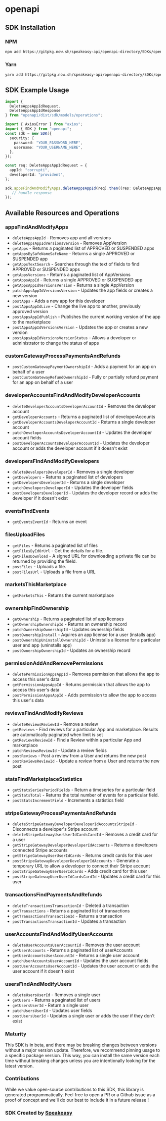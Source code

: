 # openapi

<!-- Start SDK Installation -->
## SDK Installation

### NPM

```bash
npm add https://gitpkg.now.sh/speakeasy-api/openapi-directory/SDKs/openchannel.io/market/2.0.24/typescript
```

### Yarn

```bash
yarn add https://gitpkg.now.sh/speakeasy-api/openapi-directory/SDKs/openchannel.io/market/2.0.24/typescript
```
<!-- End SDK Installation -->

## SDK Example Usage
<!-- Start SDK Example Usage -->
```typescript
import {
  DeleteAppsAppIdRequest,
  DeleteAppsAppIdResponse
} from "openapi/dist/sdk/models/operations";

import { AxiosError } from "axios";
import { SDK } from "openapi";
const sdk = new SDK({
  security: {
    password: "YOUR_PASSWORD_HERE",
    username: "YOUR_USERNAME_HERE",
  },
});

const req: DeleteAppsAppIdRequest = {
  appId: "corrupti",
  developerId: "provident",
};

sdk.appsFindAndModifyApps.deleteAppsAppId(req).then((res: DeleteAppsAppIdResponse | AxiosError) => {
   // handle response
});
```
<!-- End SDK Example Usage -->

<!-- Start SDK Available Operations -->
## Available Resources and Operations


### appsFindAndModifyApps

* `deleteAppsAppId` - Removes app and all versions
* `deleteAppsAppIdVersionsVersion` - Removes AppVersion
* `getApps` - Returns a paginated list of APPROVED or SUSPENDED apps
* `getAppsBySafeNameSafeName` - Returns a single APPROVED or SUSPENDED app
* `getAppsTextSearch` - Searches through the text of fields to find APPROVED or SUSPENDED apps
* `getAppsVersions` - Returns a paginated list of AppVersions
* `getAppsAppId` - Returns a single APPROVED or SUSPENDED app
* `getAppsAppIdVersionsVersion` - Returns a single AppVersion
* `patchAppsAppIdVersionsVersion` - Updates the app fields or creates a new version
* `postApps` - Adds a new app for this developer
* `postAppsAppIdLive` - Change the live app to another, previously approved version
* `postAppsAppIdPublish` - Publishes the current working version of the app to the marketplace
* `postAppsAppIdVersionsVersion` - Updates the app or creates a new version
* `postAppsAppIdVersionsVersionStatus` - Allows a developer or administrator to change the status of apps

### customGatewayProcessPaymentsAndRefunds

* `postCustomGatewayPaymentOwnershipId` - Adds a payment for an app on behalf of a user
* `postCustomGatewayRefundOwnershipId` - Fully or partially refund payment for an app on behalf of a user

### developerAccountsFindAndModifyDeveloperAccounts

* `deleteDeveloperAccountsDeveloperAccountId` - Removes the developer account
* `getDeveloperAccounts` - Returns a paginated list of developerAccounts
* `getDeveloperAccountsDeveloperAccountId` - Returns a single developer account
* `patchDeveloperAccountsDeveloperAccountId` - Updates the developer account fields
* `postDeveloperAccountsDeveloperAccountId` - Updates the developer account or adds the developer account if it doesn't exist

### developersFindAndModifyDevelopers

* `deleteDevelopersDeveloperId` - Removes a single developer
* `getDevelopers` - Returns a paginated list of developers
* `getDevelopersDeveloperId` - Returns a single developer
* `patchDevelopersDeveloperId` - Updates the developer fields
* `postDevelopersDeveloperId` - Updates the developer record or adds the developer if it doesn't exist

### eventsFindEvents

* `getEventsEventId` - Returns an event

### filesUploadFiles

* `getFiles` - Returns a paginated list of files
* `getFilesByIdOrUrl` - Get the details for a file.
* `getFilesDownload` - A signed URL for downloading a private file can be returned by providing the fileId.
* `postFiles` - Uploads a file.
* `postFilesUrl` - Uploads a file from a URL

### marketsThisMarketplace

* `getMarketsThis` - Returns the current marketplace

### ownershipFindOwnership

* `getOwnership` - Returns a paginated list of app licenses
* `getOwnershipOwnershipId` - Returns an ownership record
* `patchOwnershipOwnershipId` - Updates ownership fields
* `postOwnershipInstall` - Aquires an app license for a user (installs app)
* `postOwnershipUninstallOwnershipId` - Uninstalls a license for a particular user and app (uninstalls app)
* `postOwnershipOwnershipId` - Updates an ownership record

### permissionAddAndRemovePermissions

* `deletePermissionAppsAppId` - Removes permission that allows the app to access this user's data
* `getPermissionAppsAppId` - Returns permission that allows the app to access this user's data
* `postPermissionAppsAppId` - Adds permission to allow the app to access this user's data

### reviewsFindAndModifyReviews

* `deleteReviewsReviewId` - Remove a review
* `getReviews` - Find reviews for a particular App and marketplace. Results are automatically paginated when limit is set
* `getReviewsReviewId` - Find a Review within a particular App and marketplace
* `patchReviewsReviewId` - Update a review fields
* `postReviews` - Post a review from a User and returns the new post
* `postReviewsReviewId` - Update a review from a User and returns the new post

### statsFindMarketplaceStatistics

* `getStatsSeriesPeriodFields` - Return a timeseries for a particular field
* `getStatsTotal` - Returns the total number of events for a particular field.
* `postStatsIncrementField` - Increments a statistics field

### stripeGatewayProcessPaymentsAndRefunds

* `deleteStripeGatewayDeveloperDeveloperIdAccountsStripeId` - Disconnects a developer's Stripe account
* `deleteStripeGatewayUserUserIdCardsCardId` - Removes a credit card for a user
* `getStripeGatewayDeveloperDeveloperIdAccounts` - Returns a developers connected Stripe accounts
* `getStripeGatewayUserUserIdCards` - Returns credit cards for this user
* `postStripeGatewayDeveloperDeveloperIdAccounts` - Generate a temporary URL to allow a developer to connect their Stripe account
* `postStripeGatewayUserUserIdCards` - Adds credit card for this user
* `postStripeGatewayUserUserIdCardsCardId` - Updates a credit card for this user

### transactionsFindPaymentsAndRefunds

* `deleteTransactionsTransactionId` - Deleted a transaction
* `getTransactions` - Returns a paginated list of transactions
* `getTransactionsTransactionId` - Returns a transaction
* `postTransactionsTransactionId` - Updates a transaction

### userAccountsFindAndModifyUserAccounts

* `deleteUserAccountsUserAccountId` - Removes the user account
* `getUserAccounts` - Returns a paginated list of userAccounts
* `getUserAccountsUserAccountId` - Returns a single user account
* `patchUserAccountsUserAccountId` - Updates the user account fields
* `postUserAccountsUserAccountId` - Updates the user account or adds the user account if it doesn't exist

### usersFindAndModifyUsers

* `deleteUsersUserId` - Removes a single user
* `getUsers` - Returns a paginated list of users
* `getUsersUserId` - Return a single user
* `patchUsersUserId` - Updates user fields
* `postUsersUserId` - Updates a single user or adds the user if they don't exist
<!-- End SDK Available Operations -->

### Maturity

This SDK is in beta, and there may be breaking changes between versions without a major version update. Therefore, we recommend pinning usage
to a specific package version. This way, you can install the same version each time without breaking changes unless you are intentionally
looking for the latest version.

### Contributions

While we value open-source contributions to this SDK, this library is generated programmatically.
Feel free to open a PR or a Github issue as a proof of concept and we'll do our best to include it in a future release !

### SDK Created by [Speakeasy](https://docs.speakeasyapi.dev/docs/using-speakeasy/client-sdks)

